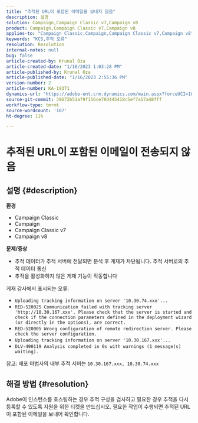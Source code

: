 ```yaml
---
title: "추적된 URL이 포함된 이메일을 보내지 않음"
description: 설명
solution: Campaign,Campaign Classic v7,Campaign v8
product: Campaign,Campaign Classic v7,Campaign v8
applies-to: "Campaign Classic,Campaign,Campaign Classic v7,Campaign v8"
keywords: "KCS,추적 오류"
resolution: Resolution
internal-notes: null
bug: false
article-created-by: Krunal Oza
article-created-date: "1/16/2023 1:03:28 PM"
article-published-by: Krunal Oza
article-published-date: "1/16/2023 2:55:36 PM"
version-number: 2
article-number: KA-19371
dynamics-url: "https://adobe-ent.crm.dynamics.com/main.aspx?forceUCI=1&pagetype=entityrecord&etn=knowledgearticle&id=9f67df27-9e95-ed11-aad1-6045bd006793"
source-git-commit: 39672b51af9f156ce70d445418c5ef7a17a48fff
workflow-type: tm+mt
source-wordcount: '107'
ht-degree: 11%

---
```


# 추적된 URL이 포함된 이메일이 전송되지 않음

## 설명 {#description}

<b>환경</b>
- Campaign Classic
- Campaign
- Campaign Classic v7
- Campaign v8



<b>문제/증상</b>
- 추적 데이터가 추적 서버에 전달되면 분석 후 게재가 차단됩니다. 추적 서버로의 추적 데이터 통신
- 추적을 활성화하지 않은 게재 기능이 작동합니다


게재 감사에서 표시되는 오류:

- `Uploading tracking information on server '10.30.74.xxx'...`
- `RED-520025 Communication failed with tracking server 'http://10.30.167.xxx'. Please check that the server is started and check if the connection parameters defined in the deployment wizard (or directly in the options), are correct.`
- `RED-520005 Wrong configuration of remote redirection server. Please check the server configuration.`
- `Uploading tracking information on server '10.30.167.xxx'...`
- `DLV-490119 Analysis completed in 0s with warnings (1 message(s) waiting).`




참고: 배포 마법사의 내부 추적 서버는 `10.30.167.xxx, 10.30.74.xxx`


## 해결 방법 {#resolution}


Adobe이 인스턴스를 호스팅하는 경우 추적 구성을 검사하고 필요한 경우 추적을 다시 등록할 수 있도록 지원을 위한 티켓을 만드십시오. 필요한 작업이 수행되면 추적된 URL이 포함된 이메일을 보내어 확인합니다.




